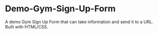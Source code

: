 # Demo-Gym-Sign-Up-Form
A demo Gym Sign Up Form that can take information and send it to a URL. Built with HTML/CSS.
